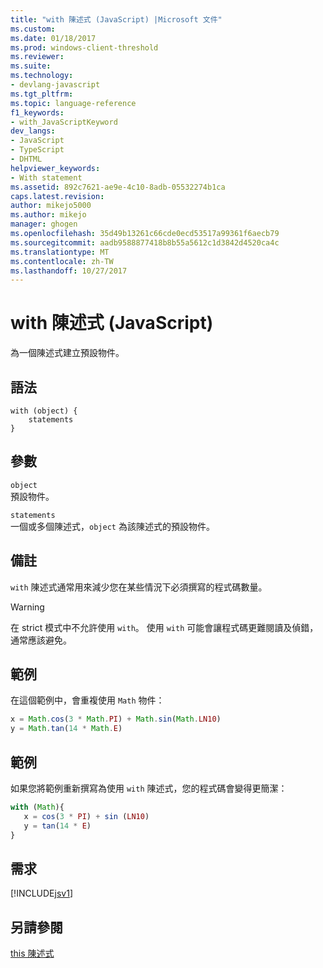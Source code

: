 ```yaml
---
title: "with 陳述式 (JavaScript) |Microsoft 文件"
ms.custom: 
ms.date: 01/18/2017
ms.prod: windows-client-threshold
ms.reviewer: 
ms.suite: 
ms.technology:
- devlang-javascript
ms.tgt_pltfrm: 
ms.topic: language-reference
f1_keywords:
- with_JavaScriptKeyword
dev_langs:
- JavaScript
- TypeScript
- DHTML
helpviewer_keywords:
- With statement
ms.assetid: 892c7621-ae9e-4c10-8adb-05532274b1ca
caps.latest.revision: 
author: mikejo5000
ms.author: mikejo
manager: ghogen
ms.openlocfilehash: 35d49b13261c66cde0ecd53517a99361f6aecb79
ms.sourcegitcommit: aadb9588877418b8b55a5612c1d3842d4520ca4c
ms.translationtype: MT
ms.contentlocale: zh-TW
ms.lasthandoff: 10/27/2017
---
```

# <a name="with-statement-javascript"></a>with 陳述式 (JavaScript)
為一個陳述式建立預設物件。  
  
## <a name="syntax"></a>語法  
  
```  
with (object) {  
    statements  
}   
```  
  
## <a name="parameters"></a>參數  
 `object`  
 預設物件。  
  
 `statements`  
 一個或多個陳述式，`object` 為該陳述式的預設物件。  
  
## <a name="remarks"></a>備註  
 `with` 陳述式通常用來減少您在某些情況下必須撰寫的程式碼數量。  
  
> [!WARNING]
>  在 strict 模式中不允許使用 `with`。 使用 `with` 可能會讓程式碼更難閱讀及偵錯，通常應該避免。  
  
## <a name="example"></a>範例  
 在這個範例中，會重複使用 `Math` 物件：  
  
```JavaScript  
x = Math.cos(3 * Math.PI) + Math.sin(Math.LN10)   
y = Math.tan(14 * Math.E)  
```  
  
## <a name="example"></a>範例  
 如果您將範例重新撰寫為使用 `with` 陳述式，您的程式碼會變得更簡潔：  
  
```JavaScript  
with (Math){  
   x = cos(3 * PI) + sin (LN10)    
   y = tan(14 * E)  
}  
```  
  
## <a name="requirements"></a>需求  
 [!INCLUDE[jsv1](../../javascript/misc/includes/jsv1-md.md)]  
  
## <a name="see-also"></a>另請參閱  
 [this 陳述式](../../javascript/reference/this-statement-javascript.md)